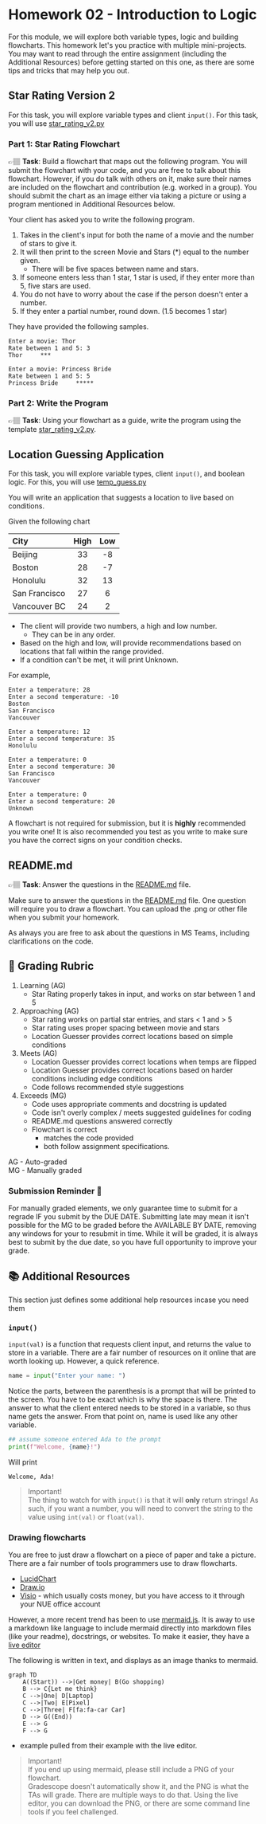 # Homework 02 - Introduction to Logic

For this module, we will explore both variable types, logic and building flowcharts. This homework let's you practice with multiple mini-projects. You may want to read through the entire assignment (including the Additional Resources) before getting started on this one, as there are some tips and tricks that may help you out.

## Star Rating Version 2

For this task, you will explore variable types and client `input()`.  For this task, you will use [star_rating_v2.py](../star_rating_v2.py)

### Part 1: Star Rating  Flowchart

👉🏽 **Task**:  Build a flowchart that maps out the following program. You will submit the flowchart with your code, and you are free to talk about this flowchart. 
However, if you do talk with others on it, make sure their names are included on the flowchart and contribution (e.g. worked in a group).
You should submit the chart as an image either via taking a picture or using a program mentioned in Additional Resources below. 

Your client has asked you to write the following program.

1. Takes in the client's input for both the name of a movie and the number of stars to give it.
2. It will then print to the screen Movie and Stars (*) equal to the number given. 
   * There will be five spaces between name and stars.
3. If someone enters less than 1 star, 1 star is used, if they enter more than 5, five stars are used. 
4. You do not have to worry about the case if the person doesn't enter a number.
5. If they enter a partial number, round down.  (1.5 becomes 1 star)

They have provided the following samples.

```text
Enter a movie: Thor
Rate between 1 and 5: 3
Thor     ***
```

```text
Enter a movie: Princess Bride
Rate between 1 and 5: 5
Princess Bride     *****
```

### Part 2: Write the Program

👉🏽 **Task**: Using your flowchart as a guide, write the program using the template [star_rating_v2.py](../star_rating_v2.py).



## Location Guessing Application

For this task, you will explore variable types, client `input()`, and boolean logic. For this, you will use [temp_guess.py](../temp_guess.py)

You will write an application that suggests a location to live based on conditions.

Given the following chart

| City | High | Low |
| :-- | :--: | :--: |
| Beijing | 33 | -8 |
| Boston | 28 | -7 |
| Honolulu | 32 | 13 |
| San Francisco | 27 | 6 |
| Vancouver BC| 24  | 2 |

* The client will provide two numbers, a high and low number. 
  * They can be in any order.
* Based on the high and low, will provide recommendations based on locations that fall within the range provided. 
* If a condition can't be met, it will print Unknown. 
 
For example, 
```text
Enter a temperature: 28
Enter a second temperature: -10
Boston
San Francisco
Vancouver
```

```text
Enter a temperature: 12
Enter a second temperature: 35
Honolulu
```

```text
Enter a temperature: 0
Enter a second temperature: 30
San Francisco
Vancouver
```

```text
Enter a temperature: 0
Enter a second temperature: 20
Unknown
```


A flowchart is not required for submission, but it is **highly** recommended you write one! It is also recommended you test as you write to make sure you have the correct signs on your condition checks. 


## README.md

👉🏽 **Task**: Answer the questions in the [README.md](../README.md) file. 

Make sure to answer the questions in the [README.md](../README.md) file. One question will require you to draw a flowchart. You can upload the .png or other file when you submit your homework.

As always you are free to ask about the questions in MS Teams, including clarifications on the code. 




## 📝 Grading Rubric

1. Learning (AG)
   * Star Rating properly takes in input, and works on star between 1 and 5
2. Approaching  (AG)
   * Star rating works on partial star entries, and stars < 1 and > 5
   * Star rating uses proper spacing between movie and stars 
   * Location Guesser provides correct locations based on simple conditions
3. Meets  (AG)
   * Location Guesser provides correct locations when temps are flipped
   * Location Guesser provides correct locations based on harder conditions including edge conditions
   * Code follows recommended style suggestions
4. Exceeds  (MG)
   * Code uses appropriate comments and docstring is updated
   * Code isn't overly complex / meets suggested guidelines for coding
   * README.md questions answered correctly
   * Flowchart is correct
     * matches the code provided 
     * both follow assignment specifications. 


AG - Auto-graded  
MG - Manually graded

### Submission Reminder 🚨
For manually graded elements, we only guarantee time to submit for a regrade IF you submit by the DUE DATE. Submitting late may mean it isn't possible for the MG to be graded before the AVAILABLE BY DATE, removing any windows for your to resubmit in time. While it will be graded, it is always best to submit by the due date, so you have full opportunity to improve your grade.

## 📚 Additional Resources

This section just defines some additional help resources incase you need them

### `input()` 
`input(val)` is a function that requests client input, and returns the value to store in a variable. There are a fair number of resources on it online that are worth looking up. However, a quick reference.

```python
name = input("Enter your name: ")  
```
Notice the parts, between the parenthesis is a prompt that will be printed to the screen. You have to be exact which is why the space is there. The answer to what the client entered needs to be stored in a variable, so thus name gets the answer. From that point on, name is used like any other variable.

```python
## assume someone entered Ada to the prompt
print(f"Welcome, {name}!")
```
Will print 
```text
Welcome, Ada!
```
>Important!  
The thing to watch for with `input()` is that it will **only** return strings! As such, if you want a number, you will need to convert the string to the value using `int(val)` or `float(val)`.


### Drawing flowcharts

You are free to just draw a flowchart on a piece of paper and take a picture. There are a fair number of tools programmers use to draw flowcharts. 

* [LucidChart](https://www.lucidchart.com/) 
* [Draw.io](https://www.draw.io)
* [Visio](https://www.office.com/launch/visio) - which usually costs money, but you have access to it through your NUE office account

However, a more recent trend has been to use [mermaid.js](https://mermaid.js.org/intro/). It is away to use a markdown like language to include mermaid directly into markdown files (like your readme), docstrings, or websites. To make it easier, they have a [live editor](https://mermaid.live/edit)

The following is written in text, and displays as an image thanks to mermaid.

```mermaid
graph TD
    A((Start)) -->|Get money| B(Go shopping)
    B --> C{Let me think}
    C -->|One| D[Laptop]
    C -->|Two| E[Pixel]
    C -->|Three| F[fa:fa-car Car]
    D --> G((End))
    E --> G
    F --> G
```
* example pulled from their example with the live editor. 

> Important!  
> If you end up using mermaid, please still include a PNG of your flowchart.   
> Gradescope doesn't automatically show it, and the PNG is what the TAs will grade. There are multiple ways to do that. 
> Using the live editor, you can download the PNG, or there are some command line tools if you feel challenged. 
> 
